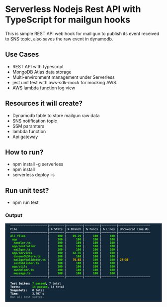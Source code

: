 # Serverless Nodejs Rest API with TypeScript for mailgun hooks

This is simple REST API web hook for mail gun to publish its event received to SNS topic, also
saves the raw event in dynamodb.

## Use Cases

- REST API with typescript
- MongoDB Atlas data storage
- Multi-environment management under Serverless
- jest unit test with aws-sdk-mock for mocking AWS.
- AWS lambda function log view

## Resources it will create?

- Dynamodb table to store mailgun raw data
- SNS notification topic
- SSM paramters
- lambda function
- Api gateway

## How to run?

- npm install -g serverless
- npm install
- serverless deploy -s <stage>

## Run unit test?

- npm run test

### Output

![A test image](image.png)
